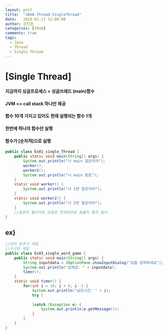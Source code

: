 ```yaml
---
layout: post
title:  "JAVA-Thread-SingleThread"
date:   2018-02-17 12:00:00
author: 강진광
categories: [JAVA]
comments: true
tags:
  - Java
  - Thread
  - Single Thread
---
```

# [Single Thread]
#### 지금까지 싱글프로세스 + 싱글쓰레드 (main)함수
#### JVM >> call stack 하나만 제공
#### 함수 10개 가지고 있어도 현재 실행되는 함수 1개
#### 한번에 하나의 함수만 실행
#### 함수가 [순차적]으로 실행

~~~java
public class Ex01_single_Thread {
	public static void main(String[] args) {
		System.out.println("나 main 일꾼이야");
		worker();
		worker2();
		System.out.println("나 main 종료");
	}
	static void worker() {
		System.out.println("나 1번 일꾼이야");
	}
	static void worker2() {
		System.out.println("나 2번 일꾼이야");
	}
	//일꾼이 둘이어도 공장은 한개이므로 효율지 좋지 않다.
}
~~~

## ex)

~~~java
//단어 맞추기 게임
//구구단 게임
public class Ex03_single_word_game {
	public static void main(String[] args) {
		String inputdata = JOptionPane.showInputDialog("값을 입력하세요");
		System.out.println("입력값: " + inputdata);
		timer();
	}
	static void timer() {
		for(int i = 10; i > 0; i--) {
			System.out.println("남은시간: " + i);
			try {
				
			}catch (Exception e) {
				System.out.println(e.getMessage());
			}
		}
	}
}
~~~